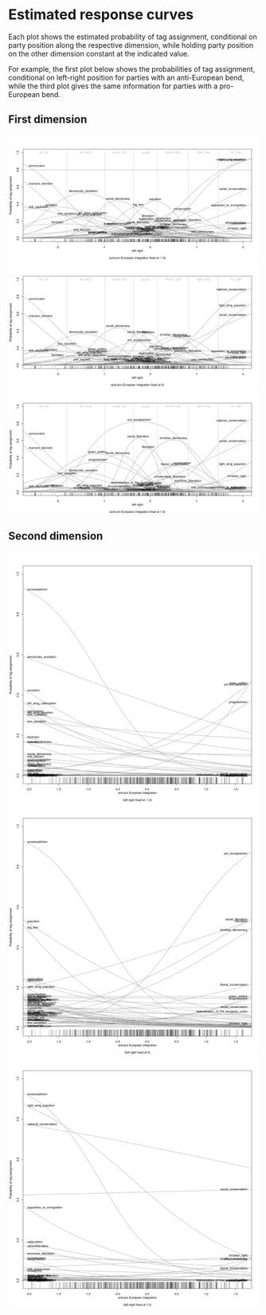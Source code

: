 # Estimated response curves

Each plot shows the estimated probability of tag assignment, conditional on party position along the respective dimension, while holding party position on the other dimension constant at the indicated value. 

For example, the first plot below shows the probabilities of tag assignment, conditional on left-right position for parties with an anti-European bend, while the third plot gives the same information for parties with a pro-European bend.


## First dimension

![](response-curves-m2-d1-p1.png) 
![](response-curves-m2-d1-p2.png) 
![](response-curves-m2-d1-p3.png) 

## Second dimension

![](response-curves-m2-d2-p1.png) 
![](response-curves-m2-d2-p2.png) 
![](response-curves-m2-d2-p3.png) 
